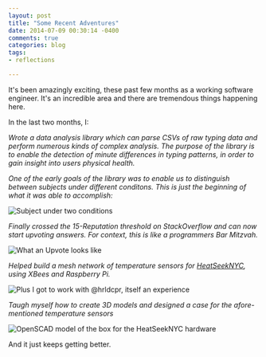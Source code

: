 ```yaml
---
layout: post
title: "Some Recent Adventures"
date: 2014-07-09 00:30:14 -0400
comments: true
categories: blog
tags:
- reflections

---
```


It's been amazingly exciting, these past few months as a working software engineer. It's an incredible area and there are tremendous things happening here.

In the last two months, I:

*Wrote a data analysis library which can parse CSVs of raw typing data and perform numerous kinds of complex analysis. The purpose of the library is to enable the detection of minute differences in typing patterns, in order to gain insight into users physical health.*

*One of the early goals of the library was to enable us to distinguish between subjects under different conditons. This is just the beginning of what it was able to accomplish:*

![Subject under two conditions](https://pbs.twimg.com/media/BrKR2R7IcAAu9VM.jpg:large)

<!--more-->


*Finally crossed the 15-Reputation threshold on StackOverflow and can now start upvoting answers. For context, this is like a programmers Bar Mitzvah.*

![What an Upvote looks like](https://pbs.twimg.com/media/BrKZxF7CAAAFbkB.png)


*Helped build a mesh network of temperature sensors for [HeatSeekNYC](http://heatseeknyc.com/), using XBees and Raspberry Pi.*

![Plus I got to work with @hrldcpr, itself an experience](https://pbs.twimg.com/media/BqM5KNHIgAAI4XK.jpg:large)


*Taugh myself how to create 3D models and designed a case for the afore-mentioned temperature sensors*

![OpenSCAD model of the box for the HeatSeekNYC hardware](https://pbs.twimg.com/media/BsEJmIgCAAEyaGq.png)


And it just keeps getting better.